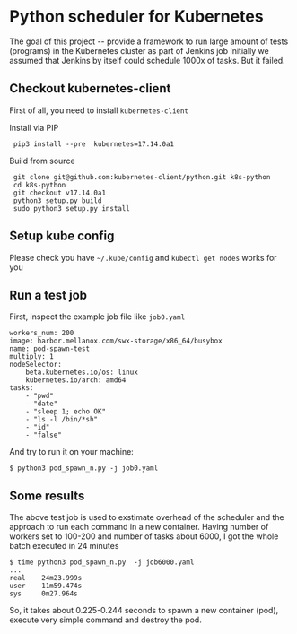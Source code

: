 # Python scheduler for Kubernetes

The goal of this project -- provide a framework to run large amount of tests (programs) 
in the Kubernetes cluster as part of Jenkins job
Initially we assumed that Jenkins by itself could schedule 1000x of tasks. But it failed.


## Checkout kubernetes-client

First of all, you need to install `kubernetes-client`

Install via PIP

     pip3 install --pre  kubernetes=17.14.0a1
 
Build from source

     git clone git@github.com:kubernetes-client/python.git k8s-python
     cd k8s-python
     git checkout v17.14.0a1
     python3 setup.py build
     sudo python3 setup.py install

## Setup kube config

Please check you have `~/.kube/config` and `kubectl get nodes` works for you

## Run a test job

First, inspect the example job  file like `job0.yaml`

    workers_num: 200
    image: harbor.mellanox.com/swx-storage/x86_64/busybox
    name: pod-spawn-test
    multiply: 1
    nodeSelector:
        beta.kubernetes.io/os: linux
        kubernetes.io/arch: amd64
    tasks:
        - "pwd"
        - "date"
        - "sleep 1; echo OK"
        - "ls -l /bin/*sh"
        - "id"
        - "false"


And try to run it on your machine:

    $ python3 pod_spawn_n.py -j job0.yaml


## Some results

The above test job is used to exstimate overhead of the scheduler and the approach to run each command in a new container.
Having  number of workers set to 100-200 and number of tasks about 6000, I got the whole batch executed in 24 minutes


    $ time python3 pod_spawn_n.py  -j job6000.yaml
    ...
    real    24m23.999s
    user    11m59.474s
    sys     0m27.964s

So, it takes about 0.225-0.244 seconds to spawn a new container (pod), execute very simple command and destroy the pod.


